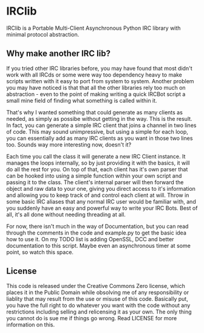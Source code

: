 IRClib
======

IRClib is a Portable Multi-Client Asynchronous Python IRC library with minimal protocol abstraction.


Why make another IRC lib?
-------------------------

If you tried other IRC libraries before, you may have found that most didn't work with all IRCds or some were way too dependency heavy to make scripts written with it easy to port from system to system. Another problem you may have noticed is that that all the other libraries rely too much on abstraction - even to the point of making writing a quick IRCBot script a small mine field of finding what something is called within it.

That's why I wanted something that could generate as many clients as needed, as simply as possibe without getting in the way. This is the result. In fact, you can generate a simple IRC client that joins a channel in two lines of code. This may sound unimpressive, but using a simple for each loop, you can essentially add as many IRC clients as you want in those two lines too. Sounds way more interesting now, doesn't it?

Each time you call the class it will generate a new IRC Client instance. It manages the loops internally, so by just providing it with the basics, it will do all the rest for you. On top of that, each client has it's own parser that can be hooked into using a simple function within your own script and passing it to the class. The client's internal parser will then forward the object and raw data to your one, giving you direct access to it's information and allowing you to keep track of and control each client at will. Throw in some basic IRC aliases that any normal IRC user would be familiar with, and you suddenly have an easy and powerful way to write your IRC Bots. Best of all, it's all done without needing threading at all.

For now, there isn't much in the way of Documentation, but you can read through the comments in the code and example.py to get the basic idea how to use it. On my TODO list is adding OpenSSL, DCC and better documentation to this script. Maybe even an asynchronous timer at some point, so watch this space.


License
-------

This code is released under the Creative Commons Zero license, which places it in the Public Domain while obsolving me of any responsibility or liablity that may result from the use or misuse of this code. Basically put, you have the full right to do whatever you want with the code without any restrictions including selling and relicensing it as your own. The only thing you cannot do is sue me if things go wrong. Read LICENSE for more information on this.
